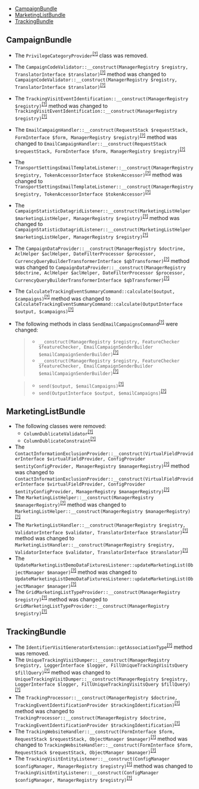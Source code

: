 - [CampaignBundle](#campaignbundle)
- [MarketingListBundle](#marketinglistbundle)
- [TrackingBundle](#trackingbundle)

CampaignBundle
--------------
* The `PrivilegeCategoryProvider`<sup>[[?]](https://github.com/oroinc/OroCRMMarketingBundle/tree/4.1.0/src/Oro/Bundle/CampaignBundle/Provider/PrivilegeCategoryProvider.php#L8 "Oro\Bundle\CampaignBundle\Provider\PrivilegeCategoryProvider")</sup> class was removed.
* The `CampaignCodeValidator::__construct(ManagerRegistry $registry, TranslatorInterface $translator)`<sup>[[?]](https://github.com/oroinc/OroCRMMarketingBundle/tree/4.1.0/src/Oro/Bundle/CampaignBundle/Validator/CampaignCodeValidator.php#L28 "Oro\Bundle\CampaignBundle\Validator\CampaignCodeValidator")</sup> method was changed to `CampaignCodeValidator::__construct(ManagerRegistry $registry, TranslatorInterface $translator)`<sup>[[?]](https://github.com/oroinc/OroCRMMarketingBundle/tree/4.2.0/src/Oro/Bundle/CampaignBundle/Validator/CampaignCodeValidator.php#L28 "Oro\Bundle\CampaignBundle\Validator\CampaignCodeValidator")</sup>
* The `TrackingVisitEventIdentification::__construct(ManagerRegistry $registry)`<sup>[[?]](https://github.com/oroinc/OroCRMMarketingBundle/tree/4.1.0/src/Oro/Bundle/CampaignBundle/Provider/TrackingVisitEventIdentification.php#L22 "Oro\Bundle\CampaignBundle\Provider\TrackingVisitEventIdentification")</sup> method was changed to `TrackingVisitEventIdentification::__construct(ManagerRegistry $registry)`<sup>[[?]](https://github.com/oroinc/OroCRMMarketingBundle/tree/4.2.0/src/Oro/Bundle/CampaignBundle/Provider/TrackingVisitEventIdentification.php#L22 "Oro\Bundle\CampaignBundle\Provider\TrackingVisitEventIdentification")</sup>
* The `EmailCampaignHandler::__construct(RequestStack $requestStack, FormInterface $form, ManagerRegistry $registry)`<sup>[[?]](https://github.com/oroinc/OroCRMMarketingBundle/tree/4.1.0/src/Oro/Bundle/CampaignBundle/Form/Handler/EmailCampaignHandler.php#L34 "Oro\Bundle\CampaignBundle\Form\Handler\EmailCampaignHandler")</sup> method was changed to `EmailCampaignHandler::__construct(RequestStack $requestStack, FormInterface $form, ManagerRegistry $registry)`<sup>[[?]](https://github.com/oroinc/OroCRMMarketingBundle/tree/4.2.0/src/Oro/Bundle/CampaignBundle/Form/Handler/EmailCampaignHandler.php#L34 "Oro\Bundle\CampaignBundle\Form\Handler\EmailCampaignHandler")</sup>
* The `TransportSettingsEmailTemplateListener::__construct(ManagerRegistry $registry, TokenAccessorInterface $tokenAccessor)`<sup>[[?]](https://github.com/oroinc/OroCRMMarketingBundle/tree/4.1.0/src/Oro/Bundle/CampaignBundle/Form/EventListener/TransportSettingsEmailTemplateListener.php#L34 "Oro\Bundle\CampaignBundle\Form\EventListener\TransportSettingsEmailTemplateListener")</sup> method was changed to `TransportSettingsEmailTemplateListener::__construct(ManagerRegistry $registry, TokenAccessorInterface $tokenAccessor)`<sup>[[?]](https://github.com/oroinc/OroCRMMarketingBundle/tree/4.2.0/src/Oro/Bundle/CampaignBundle/Form/EventListener/TransportSettingsEmailTemplateListener.php#L34 "Oro\Bundle\CampaignBundle\Form\EventListener\TransportSettingsEmailTemplateListener")</sup>
* The `CampaignStatisticDatagridListener::__construct(MarketingListHelper $marketingListHelper, ManagerRegistry $registry)`<sup>[[?]](https://github.com/oroinc/OroCRMMarketingBundle/tree/4.1.0/src/Oro/Bundle/CampaignBundle/EventListener/CampaignStatisticDatagridListener.php#L33 "Oro\Bundle\CampaignBundle\EventListener\CampaignStatisticDatagridListener")</sup> method was changed to `CampaignStatisticDatagridListener::__construct(MarketingListHelper $marketingListHelper, ManagerRegistry $registry)`<sup>[[?]](https://github.com/oroinc/OroCRMMarketingBundle/tree/4.2.0/src/Oro/Bundle/CampaignBundle/EventListener/CampaignStatisticDatagridListener.php#L33 "Oro\Bundle\CampaignBundle\EventListener\CampaignStatisticDatagridListener")</sup>
* The `CampaignDataProvider::__construct(ManagerRegistry $doctrine, AclHelper $aclHelper, DateFilterProcessor $processor, CurrencyQueryBuilderTransformerInterface $qbTransformer)`<sup>[[?]](https://github.com/oroinc/OroCRMMarketingBundle/tree/4.1.0/src/Oro/Bundle/CampaignBundle/Dashboard/CampaignDataProvider.php#L35 "Oro\Bundle\CampaignBundle\Dashboard\CampaignDataProvider")</sup> method was changed to `CampaignDataProvider::__construct(ManagerRegistry $doctrine, AclHelper $aclHelper, DateFilterProcessor $processor, CurrencyQueryBuilderTransformerInterface $qbTransformer)`<sup>[[?]](https://github.com/oroinc/OroCRMMarketingBundle/tree/4.2.0/src/Oro/Bundle/CampaignBundle/Dashboard/CampaignDataProvider.php#L39 "Oro\Bundle\CampaignBundle\Dashboard\CampaignDataProvider")</sup>
* The `CalculateTrackingEventSummaryCommand::calculate($output, $campaigns)`<sup>[[?]](https://github.com/oroinc/OroCRMMarketingBundle/tree/4.1.0/src/Oro/Bundle/CampaignBundle/Command/CalculateTrackingEventSummaryCommand.php#L111 "Oro\Bundle\CampaignBundle\Command\CalculateTrackingEventSummaryCommand")</sup> method was changed to `CalculateTrackingEventSummaryCommand::calculate(OutputInterface $output, $campaigns)`<sup>[[?]](https://github.com/oroinc/OroCRMMarketingBundle/tree/4.2.0/src/Oro/Bundle/CampaignBundle/Command/CalculateTrackingEventSummaryCommand.php#L106 "Oro\Bundle\CampaignBundle\Command\CalculateTrackingEventSummaryCommand")</sup>
* The following methods in class `SendEmailCampaignsCommand`<sup>[[?]](https://github.com/oroinc/OroCRMMarketingBundle/tree/4.2.0/src/Oro/Bundle/CampaignBundle/Command/SendEmailCampaignsCommand.php#L28 "Oro\Bundle\CampaignBundle\Command\SendEmailCampaignsCommand")</sup> were changed:
  > - `__construct(ManagerRegistry $registry, FeatureChecker $featureChecker, EmailCampaignSenderBuilder $emailCampaignSenderBuilder)`<sup>[[?]](https://github.com/oroinc/OroCRMMarketingBundle/tree/4.1.0/src/Oro/Bundle/CampaignBundle/Command/SendEmailCampaignsCommand.php#L37 "Oro\Bundle\CampaignBundle\Command\SendEmailCampaignsCommand")</sup>
  > - `__construct(ManagerRegistry $registry, FeatureChecker $featureChecker, EmailCampaignSenderBuilder $emailCampaignSenderBuilder)`<sup>[[?]](https://github.com/oroinc/OroCRMMarketingBundle/tree/4.2.0/src/Oro/Bundle/CampaignBundle/Command/SendEmailCampaignsCommand.php#L28 "Oro\Bundle\CampaignBundle\Command\SendEmailCampaignsCommand")</sup>

  > - `send($output, $emailCampaigns)`<sup>[[?]](https://github.com/oroinc/OroCRMMarketingBundle/tree/4.1.0/src/Oro/Bundle/CampaignBundle/Command/SendEmailCampaignsCommand.php#L110 "Oro\Bundle\CampaignBundle\Command\SendEmailCampaignsCommand")</sup>
  > - `send(OutputInterface $output, $emailCampaigns)`<sup>[[?]](https://github.com/oroinc/OroCRMMarketingBundle/tree/4.2.0/src/Oro/Bundle/CampaignBundle/Command/SendEmailCampaignsCommand.php#L103 "Oro\Bundle\CampaignBundle\Command\SendEmailCampaignsCommand")</sup>


MarketingListBundle
-------------------
* The following classes were removed:
   - `ColumnDublicateValidator`<sup>[[?]](https://github.com/oroinc/OroCRMMarketingBundle/tree/4.1.0/src/Oro/Bundle/MarketingListBundle/Validator/ColumnDublicateValidator.php#L10 "Oro\Bundle\MarketingListBundle\Validator\ColumnDublicateValidator")</sup>
   - `ColumnDublicateConstraint`<sup>[[?]](https://github.com/oroinc/OroCRMMarketingBundle/tree/4.1.0/src/Oro/Bundle/MarketingListBundle/Validator/Constraints/ColumnDublicateConstraint.php#L7 "Oro\Bundle\MarketingListBundle\Validator\Constraints\ColumnDublicateConstraint")</sup>
* The `ContactInformationExclusionProvider::__construct(VirtualFieldProviderInterface $virtualFieldProvider, ConfigProvider $entityConfigProvider, ManagerRegistry $managerRegistry)`<sup>[[?]](https://github.com/oroinc/OroCRMMarketingBundle/tree/4.1.0/src/Oro/Bundle/MarketingListBundle/Provider/ContactInformationExclusionProvider.php#L35 "Oro\Bundle\MarketingListBundle\Provider\ContactInformationExclusionProvider")</sup> method was changed to `ContactInformationExclusionProvider::__construct(VirtualFieldProviderInterface $virtualFieldProvider, ConfigProvider $entityConfigProvider, ManagerRegistry $managerRegistry)`<sup>[[?]](https://github.com/oroinc/OroCRMMarketingBundle/tree/4.2.0/src/Oro/Bundle/MarketingListBundle/Provider/ContactInformationExclusionProvider.php#L35 "Oro\Bundle\MarketingListBundle\Provider\ContactInformationExclusionProvider")</sup>
* The `MarketingListHelper::__construct(ManagerRegistry $managerRegistry)`<sup>[[?]](https://github.com/oroinc/OroCRMMarketingBundle/tree/4.1.0/src/Oro/Bundle/MarketingListBundle/Model/MarketingListHelper.php#L21 "Oro\Bundle\MarketingListBundle\Model\MarketingListHelper")</sup> method was changed to `MarketingListHelper::__construct(ManagerRegistry $managerRegistry)`<sup>[[?]](https://github.com/oroinc/OroCRMMarketingBundle/tree/4.2.0/src/Oro/Bundle/MarketingListBundle/Model/MarketingListHelper.php#L21 "Oro\Bundle\MarketingListBundle\Model\MarketingListHelper")</sup>
* The `MarketingListHandler::__construct(ManagerRegistry $registry, ValidatorInterface $validator, TranslatorInterface $translator)`<sup>[[?]](https://github.com/oroinc/OroCRMMarketingBundle/tree/4.1.0/src/Oro/Bundle/MarketingListBundle/Form/Handler/MarketingListHandler.php#L55 "Oro\Bundle\MarketingListBundle\Form\Handler\MarketingListHandler")</sup> method was changed to `MarketingListHandler::__construct(ManagerRegistry $registry, ValidatorInterface $validator, TranslatorInterface $translator)`<sup>[[?]](https://github.com/oroinc/OroCRMMarketingBundle/tree/4.2.0/src/Oro/Bundle/MarketingListBundle/Form/Handler/MarketingListHandler.php#L55 "Oro\Bundle\MarketingListBundle\Form\Handler\MarketingListHandler")</sup>
* The `UpdateMarketingListDemoDataFixturesListener::updateMarketingList(ObjectManager $manager)`<sup>[[?]](https://github.com/oroinc/OroCRMMarketingBundle/tree/4.1.0/src/Oro/Bundle/MarketingListBundle/EventListener/UpdateMarketingListDemoDataFixturesListener.php#L52 "Oro\Bundle\MarketingListBundle\EventListener\UpdateMarketingListDemoDataFixturesListener")</sup> method was changed to `UpdateMarketingListDemoDataFixturesListener::updateMarketingList(ObjectManager $manager)`<sup>[[?]](https://github.com/oroinc/OroCRMMarketingBundle/tree/4.2.0/src/Oro/Bundle/MarketingListBundle/EventListener/UpdateMarketingListDemoDataFixturesListener.php#L52 "Oro\Bundle\MarketingListBundle\EventListener\UpdateMarketingListDemoDataFixturesListener")</sup>
* The `GridMarketingListTypeProvider::__construct(ManagerRegistry $registry)`<sup>[[?]](https://github.com/oroinc/OroCRMMarketingBundle/tree/4.1.0/src/Oro/Bundle/MarketingListBundle/Datagrid/GridMarketingListTypeProvider.php#L20 "Oro\Bundle\MarketingListBundle\Datagrid\GridMarketingListTypeProvider")</sup> method was changed to `GridMarketingListTypeProvider::__construct(ManagerRegistry $registry)`<sup>[[?]](https://github.com/oroinc/OroCRMMarketingBundle/tree/4.2.0/src/Oro/Bundle/MarketingListBundle/Datagrid/GridMarketingListTypeProvider.php#L20 "Oro\Bundle\MarketingListBundle\Datagrid\GridMarketingListTypeProvider")</sup>

TrackingBundle
--------------
* The `IdentifierVisitGeneratorExtension::getAssociationType`<sup>[[?]](https://github.com/oroinc/OroCRMMarketingBundle/tree/4.1.0/src/Oro/Bundle/TrackingBundle/Tools/IdentifierVisitGeneratorExtension.php#L32 "Oro\Bundle\TrackingBundle\Tools\IdentifierVisitGeneratorExtension::getAssociationType")</sup> method was removed.
* The `UniqueTrackingVisitDumper::__construct(ManagerRegistry $registry, LoggerInterface $logger, FillUniqueTrackingVisitsQuery $fillQuery)`<sup>[[?]](https://github.com/oroinc/OroCRMMarketingBundle/tree/4.1.0/src/Oro/Bundle/TrackingBundle/Tools/UniqueTrackingVisitDumper.php#L34 "Oro\Bundle\TrackingBundle\Tools\UniqueTrackingVisitDumper")</sup> method was changed to `UniqueTrackingVisitDumper::__construct(ManagerRegistry $registry, LoggerInterface $logger, FillUniqueTrackingVisitsQuery $fillQuery)`<sup>[[?]](https://github.com/oroinc/OroCRMMarketingBundle/tree/4.2.0/src/Oro/Bundle/TrackingBundle/Tools/UniqueTrackingVisitDumper.php#L34 "Oro\Bundle\TrackingBundle\Tools\UniqueTrackingVisitDumper")</sup>
* The `TrackingProcessor::__construct(ManagerRegistry $doctrine, TrackingEventIdentificationProvider $trackingIdentification)`<sup>[[?]](https://github.com/oroinc/OroCRMMarketingBundle/tree/4.1.0/src/Oro/Bundle/TrackingBundle/Processor/TrackingProcessor.php#L75 "Oro\Bundle\TrackingBundle\Processor\TrackingProcessor")</sup> method was changed to `TrackingProcessor::__construct(ManagerRegistry $doctrine, TrackingEventIdentificationProvider $trackingIdentification)`<sup>[[?]](https://github.com/oroinc/OroCRMMarketingBundle/tree/4.2.0/src/Oro/Bundle/TrackingBundle/Processor/TrackingProcessor.php#L74 "Oro\Bundle\TrackingBundle\Processor\TrackingProcessor")</sup>
* The `TrackingWebsiteHandler::__construct(FormInterface $form, RequestStack $requestStack, ObjectManager $manager)`<sup>[[?]](https://github.com/oroinc/OroCRMMarketingBundle/tree/4.1.0/src/Oro/Bundle/TrackingBundle/Form/Handler/TrackingWebsiteHandler.php#L35 "Oro\Bundle\TrackingBundle\Form\Handler\TrackingWebsiteHandler")</sup> method was changed to `TrackingWebsiteHandler::__construct(FormInterface $form, RequestStack $requestStack, ObjectManager $manager)`<sup>[[?]](https://github.com/oroinc/OroCRMMarketingBundle/tree/4.2.0/src/Oro/Bundle/TrackingBundle/Form/Handler/TrackingWebsiteHandler.php#L35 "Oro\Bundle\TrackingBundle\Form\Handler\TrackingWebsiteHandler")</sup>
* The `TrackingVisitEntityListener::__construct(ConfigManager $configManager, ManagerRegistry $registry)`<sup>[[?]](https://github.com/oroinc/OroCRMMarketingBundle/tree/4.1.0/src/Oro/Bundle/TrackingBundle/EventListener/TrackingVisitEntityListener.php#L27 "Oro\Bundle\TrackingBundle\EventListener\TrackingVisitEntityListener")</sup> method was changed to `TrackingVisitEntityListener::__construct(ConfigManager $configManager, ManagerRegistry $registry)`<sup>[[?]](https://github.com/oroinc/OroCRMMarketingBundle/tree/4.2.0/src/Oro/Bundle/TrackingBundle/EventListener/TrackingVisitEntityListener.php#L27 "Oro\Bundle\TrackingBundle\EventListener\TrackingVisitEntityListener")</sup>

